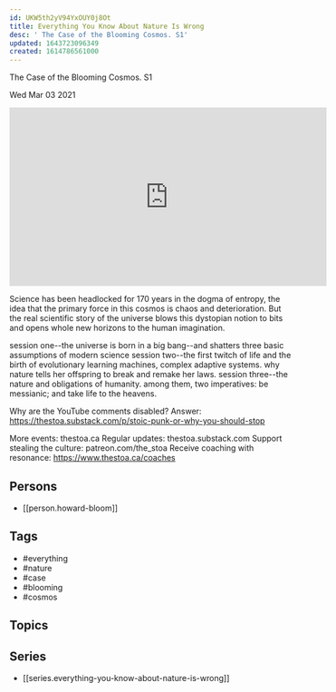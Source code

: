```yaml
---
id: UKW5th2yV94YxOUY0j8Ot
title: Everything You Know About Nature Is Wrong
desc: ' The Case of the Blooming Cosmos. S1'
updated: 1643723096349
created: 1614786561000
---
```



 The Case of the Blooming Cosmos. S1

Wed Mar 03 2021

<iframe width="560" height="315" src="https://www.youtube.com/embed/yG2j-YhFdFU" title="Everything You Know About Nature Is Wrong: The Case of the Blooming Cosmos. S1 w/ Howard Bloom" frameborder="0" allow="accelerometer; autoplay; clipboard-write; encrypted-media; gyroscope; picture-in-picture" allowfullscreen ></iframe>

Science has been headlocked for 170 years in the dogma of entropy, the idea that the primary force in this cosmos is chaos and deterioration. But the real scientific story of the universe blows this dystopian notion to bits and opens whole new horizons to the human imagination.

session one--the universe is born in a big bang--and shatters three basic assumptions of modern science
session two--the first twitch of life and the birth of evolutionary learning machines, complex adaptive systems. why nature tells her offspring to break and remake her laws.
session three--the nature and obligations of humanity. among them, two imperatives: be messianic; and take life to the heavens.

Why are the YouTube comments disabled? Answer: https://thestoa.substack.com/p/stoic-punk-or-why-you-should-stop

More events: thestoa.ca
Regular updates: thestoa.substack.com
Support stealing the culture: patreon.com/the_stoa
Receive coaching with resonance: https://www.thestoa.ca/coaches

## Persons

- [[person.howard-bloom]]

## Tags

- #everything
- #nature
- #case
- #blooming
- #cosmos

## Topics



## Series

- [[series.everything-you-know-about-nature-is-wrong]]

